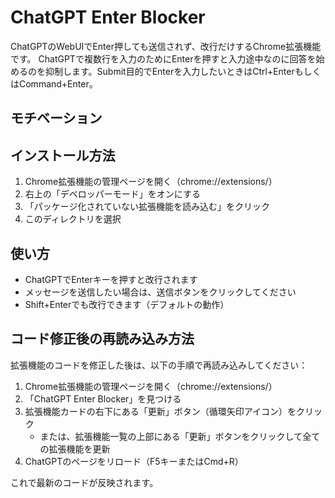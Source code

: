 # ChatGPT Enter Blocker

ChatGPTのWebUIでEnter押しても送信されず、改行だけするChrome拡張機能です。
ChatGPTで複数行を入力のためにEnterを押すと入力途中なのに回答を始めるのを抑制します。Submit目的でEnterを入力したいときはCtrl+EnterもしくはCommand+Enter。


## モチベーション



## インストール方法

1. Chrome拡張機能の管理ページを開く（chrome://extensions/）
2. 右上の「デベロッパーモード」をオンにする
3. 「パッケージ化されていない拡張機能を読み込む」をクリック
4. このディレクトリを選択

## 使い方

- ChatGPTでEnterキーを押すと改行されます
- メッセージを送信したい場合は、送信ボタンをクリックしてください
- Shift+Enterでも改行できます（デフォルトの動作）

## コード修正後の再読み込み方法

拡張機能のコードを修正した後は、以下の手順で再読み込みしてください：

1. Chrome拡張機能の管理ページを開く（chrome://extensions/）
2. 「ChatGPT Enter Blocker」を見つける
3. 拡張機能カードの右下にある「更新」ボタン（循環矢印アイコン）をクリック
   - または、拡張機能一覧の上部にある「更新」ボタンをクリックして全ての拡張機能を更新
4. ChatGPTのページをリロード（F5キーまたはCmd+R）

これで最新のコードが反映されます。

